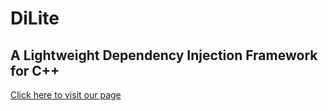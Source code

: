 DiLite
======

A Lightweight Dependency Injection Framework for C++
----------------------------------------------------

[Click here to visit our page](http://codebros.github.com/DiLite/)